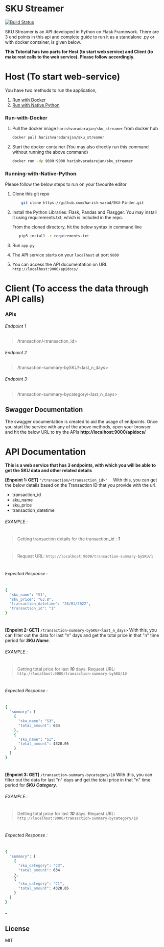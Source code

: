 # SKU Streamer

[![Build Status](https://travis-ci.org/joemccann/dillinger.svg?branch=master)](https://github.com/harish-varad/SKU-Finder)

SKU Streamer is an API developed in Python on Flask Framework. 
There are 3 end points in this api and complete guide to run it as a standalone .py or with docker container, is given below.

**This Tutorial has two parts for Host (to start web service) and Client (to make rest calls to the web service). Please follow accordingly.**



# Host (To start web-service)
You have two methods to run the application,

1. [Run with Docker](#Run-with-Docker)
2. [Run with Native Python](#Run-with-Native-Python)

### Run-with-Docker

1. Pull the docker image `harishvaradarajan/sku_streamer` from docker hub
    ```sh
    docker pull harishvaradarajan/sku_streamer
    ```
    
2. Start the docker container (You may also directly run this command without running the above command)
    ```sh
    docker run -dp 9000:9000 harishvaradarajan/sku_streamer
    ```


### Running-with-Native-Python

Please follow the below steps to run on your favourite editor 
1. Clone this git repo
    ```sh
        git clone https://github.com/harish-varad/SKU-Finder.git
    ```
    
2. Install the Python Libraries: Flask, Pandas and Flasgger. 
    You may install it using requirements.txt, which is included in the repo.
    
    From the cloned directory, hit the below syntax in command line
     ```sh
        pip3 install -r requirements.txt
    ```
3. Run `app.py`
4. The API service starts on your `localhost` at port `9000`
5. You can access the API documentation on URL `http://localhost:9000/apidocs/`



# Client (To access the data through API calls)

### APIs
###### Endpoint 1
> /transaction/<transaction_id>

###### Endpoint 2
> /transaction-summary-bySKU/<last_n_days>

###### Endpoint 3
> /transaction-summary-bycategory/<last_n_days>

## Swagger Documentation
The swagger documentation is created to aid the usage of endpoints. 
Once you start the service with any of the above methods, open your browser and hit the below URL to try the APIs
**http://localhost:9000/apidocs/**

# API Documentation

**This is a web service that has 3 endpoints, with which you will be able to get the SKU data and other related details**

**[Enpoint 1: GET]** `"/transaction/<transaction_id>"  `
With this, you can get the  below details based on the Transaction ID that you provide with the url.
- transaction_id
- sku_name
- sku_price
- transaction_datetime
###### EXAMPLE :
#
> Getting transaction details for the transaction_id : ***1***
#
> Request URL: `http://localhost:9000/transaction-summary-bySKU/1`
#
###### Expected Response :
#
```sh
{
  "sku_name": "S1",
  "sku_price": "63.8",
  "transaction_datetime": "26/01/2022",
  "transaction_id": "1"
}
```
#
#
**[Enpoint 2: GET]** `/transaction-summary-bySKU/<last_n_days>` 
With this, you can filter out the data for last "n" days and get the total price in that "n" time period for  ***SKU Name***.

###### EXAMPLE :
#
> Getting total price for last ***10*** days.
> Request URL: `http://localhost:9000/transaction-summary-bySKU/10`
#
###### Expected Response :
#
```sh
{
  "summary": [
    {
      "sku_name": "S3",
      "total_amount": 634
    },
    {
      "sku_name": "S1",
      "total_amount": 4320.05
    }
  ]
}
```
#
#
**[Enpoint 3: GET]** `/transaction-summary-bycategory/10` 
With this, you can filter out the data for last "n" days and get the total price in that "n" time period for  ***SKU Category***.

###### EXAMPLE :
#
> Getting total price for last ***10*** days.
>  Request URL: `http://localhost:9000/transaction-summary-bycategory/10`
#
###### Expected Response :
#
```sh
{
  "summary": [
    {
      "sku_category": "C3",
      "total_amount": 634
    },
    {
      "sku_category": "C1",
      "total_amount": 4320.05
    }
  ]
}
```


#### -

## License
MIT
